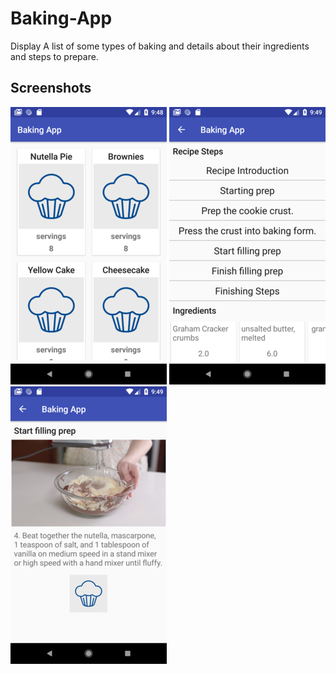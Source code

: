 # Baking-App
Display A list of some types of baking and details about their ingredients and steps to prepare.

## Screenshots 

![Main App screen Photo](screenshots/Screenshot_1.png) ![Recipe Steps and Ingredients Screen](screenshots/screenshot_2.png) ![Recipe step details screen](screenshots/screenshot_3.png)


